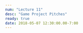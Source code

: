 ```yaml
---
num: "Lecture 11"
desc: "Game Project Pitches"
ready: true
date: 2018-05-07 12:30:00.00-7:00
---
```

